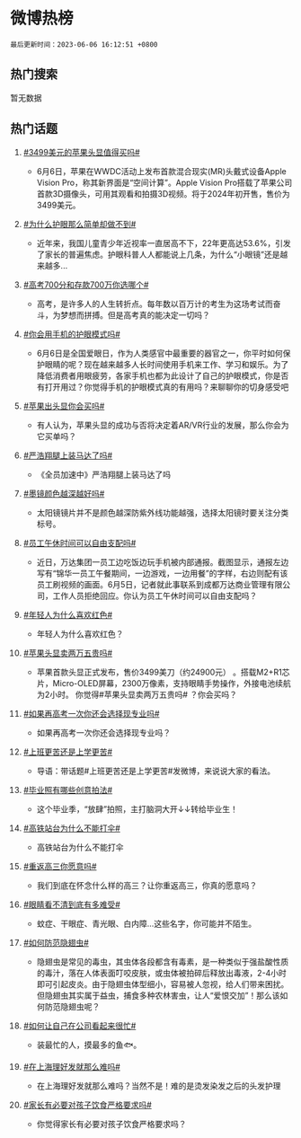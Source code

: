 # 微博热榜

`最后更新时间：2023-06-06 16:12:51 +0800`

## 热门搜索

暂无数据

## 热门话题

1. [#3499美元的苹果头显值得买吗#](https://m.weibo.cn/search?containerid=231522type%3D1%26t%3D10%26q%3D%233499%E7%BE%8E%E5%85%83%E7%9A%84%E8%8B%B9%E6%9E%9C%E5%A4%B4%E6%98%BE%E5%80%BC%E5%BE%97%E4%B9%B0%E5%90%97%23&stream_entry_id=128&isnewpage=1&extparam=seat%3D1%26lcate%3D5004%26cate%3D5004%26dgr%3D0%26pos%3D1-0-0%26unitid%3D1686006745924%26c_type%3D128%26display_time%3D1686039171%26pre_seqid%3D168603917132701803153&luicode=10000011&lfid=231648_-_4)
    - 6月6日，苹果在WWDC活动上发布首款混合现实(MR)头戴式设备Apple Vision Pro，称其新界面是“空间计算”。Apple Vision Pro搭载了苹果公司首款3D摄像头，可用其观看和拍摄3D视频。将于2024年初开售，售价为3499美元。

1. [#为什么护眼那么简单却做不到#](https://m.weibo.cn/search?containerid=231522type%3D1%26t%3D10%26q%3D%23%E4%B8%BA%E4%BB%80%E4%B9%88%E6%8A%A4%E7%9C%BC%E9%82%A3%E4%B9%88%E7%AE%80%E5%8D%95%E5%8D%B4%E5%81%9A%E4%B8%8D%E5%88%B0%23&stream_entry_id=128&isnewpage=1&extparam=seat%3D1%26lcate%3D5004%26cate%3D5004%26dgr%3D0%26pos%3D1-0-1%26unitid%3D1686028353846%26c_type%3D128%26display_time%3D1686039171%26pre_seqid%3D168603917132701803153&luicode=10000011&lfid=231648_-_4)
    - 近年来，我国儿童青少年近视率一直居高不下，22年更高达53.6%，引发了家长的普遍焦虑。护眼科普人人都能说上几条，为什么“小眼镜”还是越来越多...

1. [#高考700分和存款700万你选哪个#](https://m.weibo.cn/search?containerid=231522type%3D1%26t%3D10%26q%3D%23%E9%AB%98%E8%80%83700%E5%88%86%E5%92%8C%E5%AD%98%E6%AC%BE700%E4%B8%87%E4%BD%A0%E9%80%89%E5%93%AA%E4%B8%AA%23&stream_entry_id=128&isnewpage=1&extparam=seat%3D1%26lcate%3D5004%26cate%3D5004%26dgr%3D0%26pos%3D1-0-2%26unitid%3D1685965628861%26c_type%3D128%26display_time%3D1686039171%26pre_seqid%3D168603917132701803153&luicode=10000011&lfid=231648_-_4)
    - 高考，是许多人的人生转折点。每年数以百万计的考生为这场考试而奋斗，为梦想而拼搏。但是高考真的能决定一切吗？

1. [#你会用手机的护眼模式吗#](https://m.weibo.cn/search?containerid=231522type%3D1%26t%3D10%26q%3D%23%E4%BD%A0%E4%BC%9A%E7%94%A8%E6%89%8B%E6%9C%BA%E7%9A%84%E6%8A%A4%E7%9C%BC%E6%A8%A1%E5%BC%8F%E5%90%97%23&stream_entry_id=128&isnewpage=1&extparam=seat%3D1%26lcate%3D5004%26cate%3D5004%26dgr%3D0%26pos%3D1-0-3%26unitid%3D1685954515308%26c_type%3D128%26display_time%3D1686039171%26pre_seqid%3D168603917132701803153&luicode=10000011&lfid=231648_-_4)
    - 6月6日是全国爱眼日，作为人类感官中最重要的器官之一，你平时如何保护眼睛的呢？现在越来越多人长时间使用手机来工作、学习和娱乐。为了降低消费者用眼疲劳，各家手机也都为此设计了自己的护眼模式，你是否有打开用过？你觉得手机的护眼模式真的有用吗？来聊聊你的切身感受吧

1. [#苹果出头显你会买吗#](https://m.weibo.cn/search?containerid=231522type%3D1%26t%3D10%26q%3D%23%E8%8B%B9%E6%9E%9C%E5%87%BA%E5%A4%B4%E6%98%BE%E4%BD%A0%E4%BC%9A%E4%B9%B0%E5%90%97%23&stream_entry_id=128&isnewpage=1&extparam=seat%3D1%26lcate%3D5004%26cate%3D5004%26dgr%3D0%26pos%3D1-0-4%26unitid%3D1685979752445%26c_type%3D128%26display_time%3D1686039171%26pre_seqid%3D168603917132701803153&luicode=10000011&lfid=231648_-_4)
    - 有人认为，苹果头显的成功与否将决定着AR/VR行业的发展，那么你会为它买单吗？

1. [#严浩翔腿上装马达了吗#](https://m.weibo.cn/search?containerid=231522type%3D1%26t%3D10%26q%3D%23%E4%B8%A5%E6%B5%A9%E7%BF%94%E8%85%BF%E4%B8%8A%E8%A3%85%E9%A9%AC%E8%BE%BE%E4%BA%86%E5%90%97%23&stream_entry_id=128&isnewpage=1&extparam=seat%3D1%26lcate%3D5004%26cate%3D5004%26dgr%3D0%26pos%3D1-0-5%26unitid%3D1686026846887%26c_type%3D128%26display_time%3D1686039171%26pre_seqid%3D168603917132701803153&luicode=10000011&lfid=231648_-_4)
    - 《全员加速中》严浩翔腿上装马达了吗

1. [#墨镜颜色越深越好吗#](https://m.weibo.cn/search?containerid=231522type%3D1%26t%3D10%26q%3D%23%E5%A2%A8%E9%95%9C%E9%A2%9C%E8%89%B2%E8%B6%8A%E6%B7%B1%E8%B6%8A%E5%A5%BD%E5%90%97%23&stream_entry_id=128&isnewpage=1&extparam=seat%3D1%26lcate%3D5004%26cate%3D5004%26dgr%3D0%26pos%3D1-0-6%26unitid%3D1686022068719%26c_type%3D128%26display_time%3D1686039171%26pre_seqid%3D168603917132701803153&luicode=10000011&lfid=231648_-_4)
    - 太阳镜镜片并不是颜色越深防紫外线功能越强，选择太阳镜时要关注分类标号。

1. [#员工午休时间可以自由支配吗#](https://m.weibo.cn/search?containerid=231522type%3D1%26t%3D10%26q%3D%23%E5%91%98%E5%B7%A5%E5%8D%88%E4%BC%91%E6%97%B6%E9%97%B4%E5%8F%AF%E4%BB%A5%E8%87%AA%E7%94%B1%E6%94%AF%E9%85%8D%E5%90%97%23&stream_entry_id=128&isnewpage=1&extparam=seat%3D1%26lcate%3D5004%26cate%3D5004%26dgr%3D0%26pos%3D1-0-7%26unitid%3D1686024443021%26c_type%3D128%26display_time%3D1686039171%26pre_seqid%3D168603917132701803153&luicode=10000011&lfid=231648_-_4)
    - 近日，万达集团一员工边吃饭边玩手机被内部通报。截图显示，通报左边写有“锦华一员工午餐期间，一边游戏，一边用餐”的字样，右边则配有该员工刷视频的画面。6月5日，记者就此事联系到成都万达商业管理有限公司，工作人员拒绝回应。你认为员工午休时间可以自由支配吗？

1. [#年轻人为什么喜欢红色#](https://m.weibo.cn/search?containerid=231522type%3D1%26t%3D10%26q%3D%23%E5%B9%B4%E8%BD%BB%E4%BA%BA%E4%B8%BA%E4%BB%80%E4%B9%88%E5%96%9C%E6%AC%A2%E7%BA%A2%E8%89%B2%23&stream_entry_id=128&isnewpage=1&extparam=seat%3D1%26lcate%3D5004%26cate%3D5004%26dgr%3D0%26pos%3D1-0-8%26unitid%3D1686026569959%26c_type%3D128%26display_time%3D1686039171%26pre_seqid%3D168603917132701803153&luicode=10000011&lfid=231648_-_4)
    - 年轻人为什么喜欢红色？

1. [#苹果头显卖两万五贵吗#](https://m.weibo.cn/search?containerid=231522type%3D1%26t%3D10%26q%3D%23%E8%8B%B9%E6%9E%9C%E5%A4%B4%E6%98%BE%E5%8D%96%E4%B8%A4%E4%B8%87%E4%BA%94%E8%B4%B5%E5%90%97%23&stream_entry_id=128&isnewpage=1&extparam=seat%3D1%26lcate%3D5004%26cate%3D5004%26dgr%3D0%26pos%3D1-0-9%26unitid%3D1686015122758%26c_type%3D128%26display_time%3D1686039171%26pre_seqid%3D168603917132701803153&luicode=10000011&lfid=231648_-_4)
    - 苹果首款头显正式发布，售价3499美刀（约24900元） 。搭载M2+R1芯片，Micro-OLED屏幕，2300万像素，支持眼睛手势操作，外接电池续航为2小时。
你觉得#苹果头显卖两万五贵吗# ？你会买吗？

1. [#如果再高考一次你还会选择现专业吗#](https://m.weibo.cn/search?containerid=231522type%3D1%26t%3D10%26q%3D%23%E5%A6%82%E6%9E%9C%E5%86%8D%E9%AB%98%E8%80%83%E4%B8%80%E6%AC%A1%E4%BD%A0%E8%BF%98%E4%BC%9A%E9%80%89%E6%8B%A9%E7%8E%B0%E4%B8%93%E4%B8%9A%E5%90%97%23&stream_entry_id=128&isnewpage=1&extparam=seat%3D1%26lcate%3D5004%26cate%3D5004%26dgr%3D0%26pos%3D1-0-10%26unitid%3D1686028348640%26c_type%3D128%26display_time%3D1686039171%26pre_seqid%3D168603917132701803153&luicode=10000011&lfid=231648_-_4)
    - 如果再高考一次你还会选择现专业吗？

1. [#上班更苦还是上学更苦#](https://m.weibo.cn/search?containerid=231522type%3D1%26t%3D10%26q%3D%23%E4%B8%8A%E7%8F%AD%E6%9B%B4%E8%8B%A6%E8%BF%98%E6%98%AF%E4%B8%8A%E5%AD%A6%E6%9B%B4%E8%8B%A6%23&stream_entry_id=128&isnewpage=1&extparam=seat%3D1%26lcate%3D5004%26cate%3D5004%26dgr%3D0%26pos%3D1-0-11%26unitid%3D1685979166799%26c_type%3D128%26display_time%3D1686039171%26pre_seqid%3D168603917132701803153&luicode=10000011&lfid=231648_-_4)
    - 导语：带话题#上班更苦还是上学更苦#发微博，来说说大家的看法。

1. [#毕业照有哪些创意拍法#](https://m.weibo.cn/search?containerid=231522type%3D1%26t%3D10%26q%3D%23%E6%AF%95%E4%B8%9A%E7%85%A7%E6%9C%89%E5%93%AA%E4%BA%9B%E5%88%9B%E6%84%8F%E6%8B%8D%E6%B3%95%23&stream_entry_id=128&isnewpage=1&extparam=seat%3D1%26lcate%3D5004%26cate%3D5004%26dgr%3D0%26pos%3D1-0-12%26unitid%3D1686017251972%26c_type%3D128%26display_time%3D1686039171%26pre_seqid%3D168603917132701803153&luicode=10000011&lfid=231648_-_4)
    - 这个毕业季，“放肆”拍照，主打脑洞大开↓↓转给毕业生！

1. [#高铁站台为什么不能打伞#](https://m.weibo.cn/search?containerid=231522type%3D1%26t%3D10%26q%3D%23%E9%AB%98%E9%93%81%E7%AB%99%E5%8F%B0%E4%B8%BA%E4%BB%80%E4%B9%88%E4%B8%8D%E8%83%BD%E6%89%93%E4%BC%9E%23&stream_entry_id=128&isnewpage=1&extparam=seat%3D1%26lcate%3D5004%26cate%3D5004%26dgr%3D0%26pos%3D1-0-13%26unitid%3D1685928982852%26c_type%3D128%26display_time%3D1686039171%26pre_seqid%3D168603917132701803153&luicode=10000011&lfid=231648_-_4)
    - 高铁站台为什么不能打伞

1. [#重返高三你愿意吗#](https://m.weibo.cn/search?containerid=231522type%3D1%26t%3D10%26q%3D%23%E9%87%8D%E8%BF%94%E9%AB%98%E4%B8%89%E4%BD%A0%E6%84%BF%E6%84%8F%E5%90%97%23&stream_entry_id=128&isnewpage=1&extparam=seat%3D1%26lcate%3D5004%26cate%3D5004%26dgr%3D0%26pos%3D1-0-14%26unitid%3D1685948810271%26c_type%3D128%26display_time%3D1686039171%26pre_seqid%3D168603917132701803153&luicode=10000011&lfid=231648_-_4)
    - 我们到底在怀念什么样的高三？让你重返高三，你真的愿意吗？

1. [#眼睛看不清到底有多难受#](https://m.weibo.cn/search?containerid=231522type%3D1%26t%3D10%26q%3D%23%E7%9C%BC%E7%9D%9B%E7%9C%8B%E4%B8%8D%E6%B8%85%E5%88%B0%E5%BA%95%E6%9C%89%E5%A4%9A%E9%9A%BE%E5%8F%97%23&stream_entry_id=128&isnewpage=1&extparam=seat%3D1%26lcate%3D5004%26cate%3D5004%26dgr%3D0%26pos%3D1-0-15%26unitid%3D1686020546717%26c_type%3D128%26display_time%3D1686039171%26pre_seqid%3D168603917132701803153&luicode=10000011&lfid=231648_-_4)
    - 蚊症、干眼症、青光眼、白内障…这些名字，你可能并不陌生。

1. [#如何防范隐翅虫#](https://m.weibo.cn/search?containerid=231522type%3D1%26t%3D10%26q%3D%23%E5%A6%82%E4%BD%95%E9%98%B2%E8%8C%83%E9%9A%90%E7%BF%85%E8%99%AB%23&stream_entry_id=128&isnewpage=1&extparam=seat%3D1%26lcate%3D5004%26cate%3D5004%26dgr%3D0%26pos%3D1-0-16%26unitid%3D1685876792574%26c_type%3D128%26display_time%3D1686039171%26pre_seqid%3D168603917132701803153&luicode=10000011&lfid=231648_-_4)
    - 隐翅虫是常见的毒虫，其虫体各段都含有毒素，是一种类似于强盐酸性质的毒汁，落在人体表面叮咬皮肤，或虫体被拍碎后释放出毒液，2-4小时即可引起皮炎。由于隐翅虫体型细小，容易被人忽视，给人们带来困扰。但隐翅虫其实属于益虫，捕食多种农林害虫，让人“爱恨交加”！那么该如何防范隐翅虫呢？

1. [#如何让自己在公司看起来很忙#](https://m.weibo.cn/search?containerid=231522type%3D1%26t%3D10%26q%3D%23%E5%A6%82%E4%BD%95%E8%AE%A9%E8%87%AA%E5%B7%B1%E5%9C%A8%E5%85%AC%E5%8F%B8%E7%9C%8B%E8%B5%B7%E6%9D%A5%E5%BE%88%E5%BF%99%23&stream_entry_id=128&isnewpage=1&extparam=seat%3D1%26lcate%3D5004%26cate%3D5004%26dgr%3D0%26pos%3D1-0-17%26unitid%3D1686036462088%26c_type%3D128%26display_time%3D1686039171%26pre_seqid%3D168603917132701803153&luicode=10000011&lfid=231648_-_4)
    - 装最忙的人，摸最多的鱼🐟。

1. [#在上海理好发就那么难吗#](https://m.weibo.cn/search?containerid=231522type%3D1%26t%3D10%26q%3D%23%E5%9C%A8%E4%B8%8A%E6%B5%B7%E7%90%86%E5%A5%BD%E5%8F%91%E5%B0%B1%E9%82%A3%E4%B9%88%E9%9A%BE%E5%90%97%23&stream_entry_id=128&isnewpage=1&extparam=seat%3D1%26lcate%3D5004%26cate%3D5004%26dgr%3D0%26pos%3D1-0-18%26unitid%3D1686035282512%26c_type%3D128%26display_time%3D1686039171%26pre_seqid%3D168603917132701803153&luicode=10000011&lfid=231648_-_4)
    - 在上海理好发就那么难吗？当然不是！难的是烫发染发之后的头发护理

1. [#家长有必要对孩子饮食严格要求吗#](https://m.weibo.cn/search?containerid=231522type%3D1%26t%3D10%26q%3D%23%E5%AE%B6%E9%95%BF%E6%9C%89%E5%BF%85%E8%A6%81%E5%AF%B9%E5%AD%A9%E5%AD%90%E9%A5%AE%E9%A3%9F%E4%B8%A5%E6%A0%BC%E8%A6%81%E6%B1%82%E5%90%97%23&stream_entry_id=128&isnewpage=1&extparam=seat%3D1%26lcate%3D5004%26cate%3D5004%26dgr%3D0%26pos%3D1-0-19%26unitid%3D1686034348141%26c_type%3D128%26display_time%3D1686039171%26pre_seqid%3D168603917132701803153&luicode=10000011&lfid=231648_-_4)
    - 你觉得家长有必要对孩子饮食严格要求吗？

